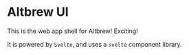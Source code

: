 # Altbrew UI

This is the web app shell for Altbrew! Exciting!

It is powered by `Svelte`, and uses a `svelte` component library.